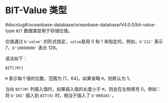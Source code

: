BIT-Value 类型 
=================================
#docslug#/oceanbase-database/oceanbase-database/V4.0.0/bit-value-type
`BIT` 数据类型用于存储位值。

位值通过 `b'value'` 的形式指定，`value`是用 0 和 1 来指定的，例如，`b'111'` 表示 7，`b'10000000'` 表示 128。

语法如下：

```sql
BIT[(M)]
```



`M` 表示每个值的位数，范围为 \[1，64\]。如果省略 `M`，则默认为 1。

当向 `BIT(M)` 列插入值时，如果插入值的长度小于 `M`，则会在左侧填充 0。例如：将 `b'101'` 插入到 `BIT(6)` 时，相当于插入了 `b'000101'`。
